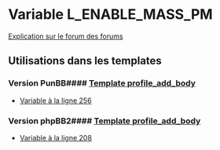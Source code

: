 # Variable L_ENABLE_MASS_PM
[Explication sur le forum des forums](http://forum.forumactif.com/t294113-listing-des-variables#L_ENABLE_MASS_PM)
## Utilisations dans les templates
### Version PunBB#### [Template profile_add_body](punbb/profile_add_body.md)
* [Variable à la ligne 256](../punbb/profile_add_body.tpl#L256)
### Version phpBB2#### [Template profile_add_body](subsilver/profile_add_body.md)
* [Variable à la ligne 208](../subsilver/profile_add_body.tpl#L208)